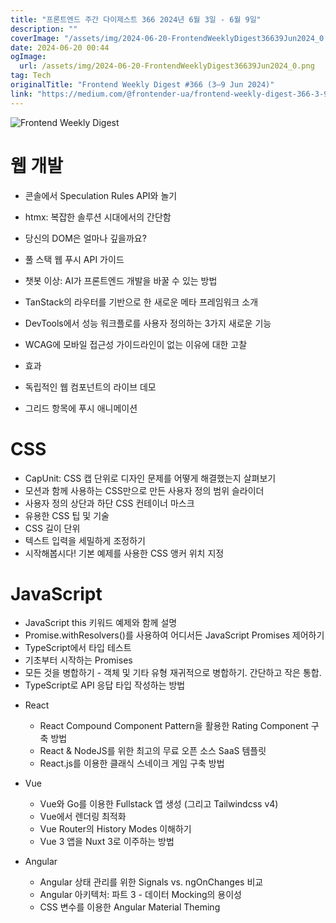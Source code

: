 ```yaml
---
title: "프론트엔드 주간 다이제스트 366 2024년 6월 3일 - 6월 9일"
description: ""
coverImage: "/assets/img/2024-06-20-FrontendWeeklyDigest36639Jun2024_0.png"
date: 2024-06-20 00:44
ogImage: 
  url: /assets/img/2024-06-20-FrontendWeeklyDigest36639Jun2024_0.png
tag: Tech
originalTitle: "Frontend Weekly Digest #366 (3–9 Jun 2024)"
link: "https://medium.com/@frontender-ua/frontend-weekly-digest-366-3-9-jun-2024-c507affc6136"
---
```




![Frontend Weekly Digest](/assets/img/2024-06-20-FrontendWeeklyDigest36639Jun2024_0.png)

# 웹 개발

- 콘솔에서 Speculation Rules API와 놀기
- htmx: 복잡한 솔루션 시대에서의 간단함
- 당신의 DOM은 얼마나 깊을까요?
- 풀 스택 웹 푸시 API 가이드
- 챗봇 이상: AI가 프론트엔드 개발을 바꿀 수 있는 방법
- TanStack의 라우터를 기반으로 한 새로운 메타 프레임워크 소개
- DevTools에서 성능 워크플로를 사용자 정의하는 3가지 새로운 기능
- WCAG에 모바일 접근성 가이드라인이 없는 이유에 대한 고찰

- 효과
- 독립적인 웹 컴포넌트의 라이브 데모
- 그리드 항목에 푸시 애니메이션


<div class="content-ad"></div>

# CSS

- CapUnit: CSS 캡 단위로 디자인 문제를 어떻게 해결했는지 살펴보기
- 모션과 함께 사용하는 CSS만으로 만든 사용자 정의 범위 슬라이더
- 사용자 정의 상단과 하단 CSS 컨테이너 마스크
- 유용한 CSS 팁 및 기술
- CSS 길이 단위
- 텍스트 입력을 세밀하게 조정하기
- 시작해봅시다! 기본 예제를 사용한 CSS 앵커 위치 지정

# JavaScript

- JavaScript this 키워드 예제와 함께 설명
- Promise.withResolvers()를 사용하여 어디서든 JavaScript Promises 제어하기
- TypeScript에서 타입 테스트
- 기초부터 시작하는 Promises
- 모든 것을 병합하기 - 객체 및 기타 유형 재귀적으로 병합하기. 간단하고 작은 통합.
- TypeScript로 API 응답 타입 작성하는 방법

<div class="content-ad"></div>

- React
  - React Compound Component Pattern을 활용한 Rating Component 구축 방법
  - React & NodeJS를 위한 최고의 무료 오픈 소스 SaaS 템플릿 
  - React.js를 이용한 클래식 스네이크 게임 구축 방법

- Vue
  - Vue와 Go를 이용한 Fullstack 앱 생성 (그리고 Tailwindcss v4)
  - Vue에서 렌더링 최적화
  - Vue Router의 History Modes 이해하기
  - Vue 3 앱을 Nuxt 3로 이주하는 방법
  
- Angular
  - Angular 상태 관리를 위한 Signals vs. ngOnChanges 비교
  - Angular 아키텍처: 파트 3 - 데이터 Mocking의 용이성
  - CSS 변수를 이용한 Angular Material Theming